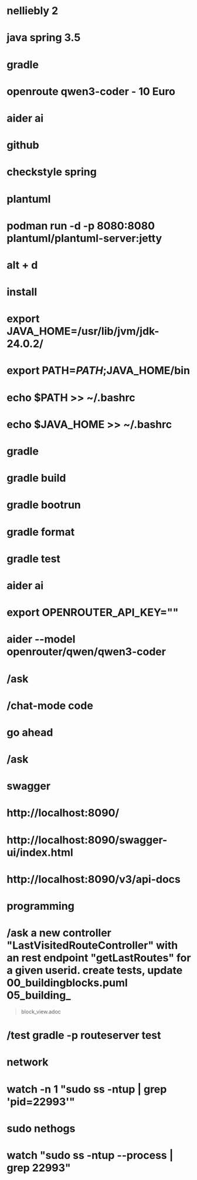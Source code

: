 # nelliebly 2
# java spring 3.5
# gradle
# openroute qwen3-coder - 10 Euro
# aider ai
# github
# checkstyle spring

# plantuml
# podman run -d -p 8080:8080 plantuml/plantuml-server:jetty
# alt + d 


# install
# export JAVA_HOME=/usr/lib/jvm/jdk-24.0.2/
# export PATH=$PATH;$JAVA_HOME/bin

# echo $PATH >> ~/.bashrc
# echo $JAVA_HOME >> ~/.bashrc

# gradle
# gradle build
# gradle bootrun
# gradle format
# gradle test

# aider ai
# export OPENROUTER_API_KEY=""
# aider --model openrouter/qwen/qwen3-coder
# /ask
# /chat-mode code
# go ahead
# /ask


# swagger
# http://localhost:8090/
# http://localhost:8090/swagger-ui/index.html
# http://localhost:8090/v3/api-docs

# programming
#  /ask a new controller "LastVisitedRouteController" with an rest  endpoint "getLastRoutes" for a given userid. create tests, update  00_buildingblocks.puml 05_building_
> block_view.adoc  

# /test gradle -p routeserver test 

#  network
# watch -n 1 "sudo ss -ntup | grep 'pid=22993'"
# sudo nethogs
# watch "sudo ss -ntup --process | grep 22993"
